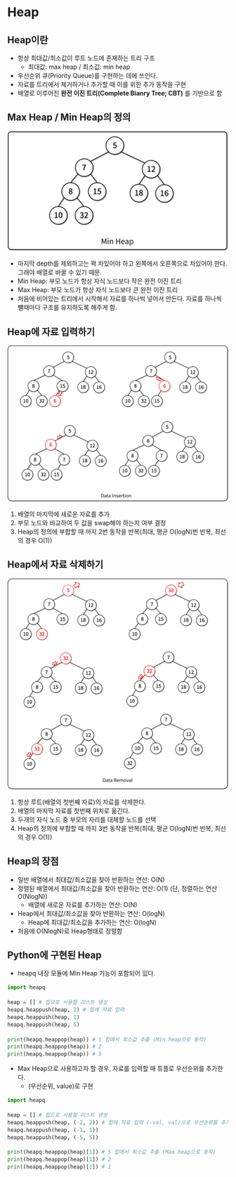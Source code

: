 # Heap

## Heap이란
- 항상 최대값/최소값이 루트 노드에 존재하는 트리 구조
  - 최대값: max heap / 최소값: min heap
- 우선순위 큐(Priority Queue)를 구현하는 데에 쓰인다.
- 자료를 트리에서 제거하거나 추가할 때 이를 위한 추가 동작을 구현
- 배열로 이루어진 **완전 이진 트리(Complete Bianry Tree; CBT)** 를 기반으로 함

## Max Heap / Min Heap의 정의
![min heap](https://github.com/ai-creatv/algorithm_nklcb1/raw/master/4_Algorithms/4_6_TreeAlgorithms/4_6_1_Heap/img/1.png)
- 마지막 depth를 제외하고는 꽉 차있어야 하고 왼쪽에서 오른쪽으로 차있어야 한다. 그래야 배열로 바꿀 수 있기 때문.
- Min Heap: 부모 노드가 항상 자식 노드보다 작은 완전 이진 트리
- Max Heap: 부모 노드가 항상 자식 노드보다 큰 완전 이진 트리
- 처음에 비어있는 트리에서 시작해서 자료를 하나씩 넣어서 만든다. 자료를 하나씩 뺄때마다 구조를 유지하도록 해주게 함.

## Heap에 자료 입력하기
![Data Inserstion](https://github.com/ai-creatv/algorithm_nklcb1/raw/master/4_Algorithms/4_6_TreeAlgorithms/4_6_1_Heap/img/2.png)
1. 배열의 마지막에 새로운 자료를 추가
2. 부모 노드와 비교하여 두 값을 swap해야 하는지 여부 결정
3. Heap의 정의에 부합할 때 까지 2번 동작을 반복(최대, 평균 O(logN)번 반복, 최선의 경우 O(1))

## Heap에서 자료 삭제하기
![Data Removal](https://github.com/ai-creatv/algorithm_nklcb1/raw/master/4_Algorithms/4_6_TreeAlgorithms/4_6_1_Heap/img/3.png)
1. 항상 루트(배열의 첫번째 자료)의 자료를 삭제한다.
2. 배열의 마지막 자료를 첫번째 위치로 옮긴다.
3. 두개의 자식 노드 중 부모의 자리를 대체할 노드를 선택
4. Heap의 정의에 부합할 때 까지 3번 동작을 반복(최대, 평균 O(logN)번 반복, 최선의 경우 O(1))

## Heap의 장점
- 일반 배열에서 최대값/최소값을 찾아 반환하는 연산: O(N)
- 정렬된 배열에서 최대값/최소값을 찾아 반환하는 연산: O(1) (단, 정렬하는 연산 O(NlogN))
  - 배열에 새로운 자료를 추가하는 연산: O(N)
- Heap에서 최대값/최소값을 찾아 반환하는 연산: O(logN)
  - Heap에 최대값/최소값을 추가하는 연산: O(logN)
- 처음에 O(NlogN)로 Heap형태로 정렬함

## Python에 구현된 Heap

- heapq 내장 모듈에 Min Heap 기능이 포함되어 있다.

```python
import heapq

heap = [] # 힙으로 사용할 리스트 생성
heapq.heappush(heap, 2) # 힙에 자료 입력
heapq.heappush(heap, 1)
heapq.heappush(heap, 5)

print(heapq.heappop(heap)) # 1 힙에서 최소값 추출 (Min heap으로 동작)
print(heapq.heappop(heap)) # 2
print(heapq.heappop(heap)) # 5
```

- Max Heap으로 사용하고자 할 경우, 자료를 입력할 때 튜플로 우선순위를 추가한다.
  - (우선순위, value)로  구현

```python
import heapq

heap = [] # 힙으로 사용할 리스트 생성
heapq.heappush(heap, (-2, 2)) # 힙에 자료 입력 (-val, val)으로 우선순위를 추가
heapq.heappush(heap, (-1, 1))
heapq.heappush(heap, (-5, 5))

print(heapq.heappop(heap)[1]) # 5 힙에서 최소값 추출 (Max heap으로 동작)
print(heapq.heappop(heap)[1]) # 2
print(heapq.heappop(heap)[1]) # 1
```
